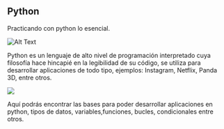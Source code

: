<h2> Python</h2>
<p>Practicando con python lo esencial.</p>

![Alt Text](https://media.giphy.com/media/KAq5w47R9rmTuvWOWa/giphy.gif)

<p>Python es un lenguaje de alto nivel de programación interpretado cuya filosofía hace hincapié en la legibilidad de su código, se utiliza para desarrollar aplicaciones de todo tipo, ejemplos: Instagram, Netflix, Panda 3D, entre otros.​</p>
<img src="https://miro.medium.com/max/640/1*ubF-6Kv8vIltyIztf9fyrQ.png">
<p>Aquí podrás encontrar las bases para poder desarrollar aplicaciones en python, tipos de datos, variables,funciones, bucles, condicionales entre otros.</p>
